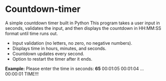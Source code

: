 # Countdown-timer
A simple countdown timer built in Python
This program takes a user input in seconds, validates the input, and then displays the countdown in HH:MM:SS format until time runs out.

- Input validation (no letters, no zero, no negative numbers).
- Displays time in hours, minutes, and seconds.
- Countdown updates every second.
- Option to restart the timer after it ends.


**Example:**
Please enter the time in seconds: **65**
00:01:05
00:01:04
...
00:00:01
TIME!!!
